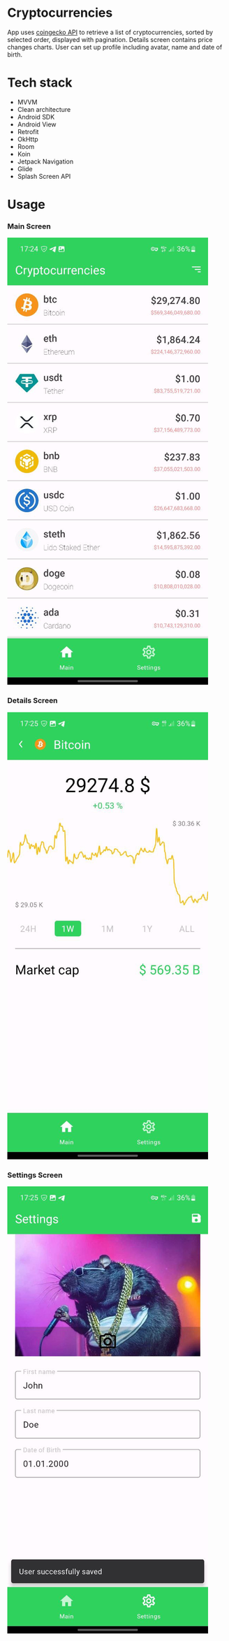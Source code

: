 # Cryptocurrencies
App uses [coingecko API](https://www.coingecko.com/en/api/documentation) to retrieve a list of cryptocurrencies, sorted by selected order, displayed with pagination. Details screen contains price changes charts. User can set up profile including avatar, name and date of birth.

# Tech stack
- MVVM
- Clean architecture
- Android SDK
- Android View
- Retrofit
- OkHttp
- Room
- Koin
- Jetpack Navigation
- Glide
- Splash Screen API

# Usage
### Main Screen
![](./assets//main_screen.jpg) 
### Details Screen
![](./assets/details_screen.jpg) 
### Settings Screen
![](./assets/settings_screen.jpg) 